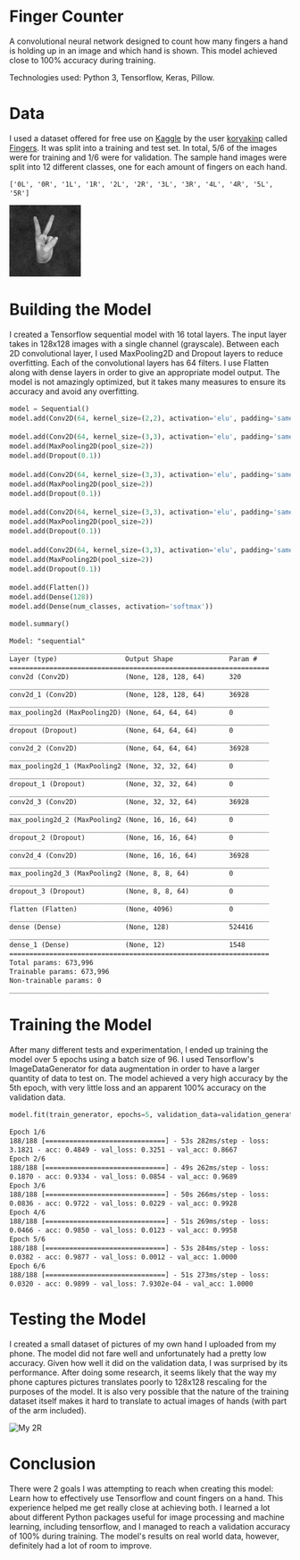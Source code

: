 # Finger Counter
A convolutional neural network designed to count how many fingers a hand is holding up in an image and which hand is shown. This model achieved close to 100% accuracy during training.

Technologies used: Python 3, Tensorflow, Keras, Pillow.

# Data

I used a dataset offered for free use on [Kaggle](https://kaggle.com) by the user [koryakinp](https://www.kaggle.com/koryakinp) called [Fingers](https://www.kaggle.com/koryakinp/fingers). It was split into a training and test set. In total, 5/6 of the images were for training and 1/6 were for validation.
The sample hand images were split into 12 different classes, one for each amount of fingers on each hand.

```
['0L', '0R', '1L', '1R', '2L', '2R', '3L', '3R', '4L', '4R', '5L', '5R']
```

![2L](/fingers/test/2L/0a87396a-9e99-4794-b8d3-b3b7f64b9600_2L.png)

# Building the Model

I created a Tensorflow sequential model with 16 total layers. The input layer takes in 128x128 images with a single channel (grayscale). Between each 2D convolutional layer, I used MaxPooling2D and Dropout layers to reduce overfitting. Each of the convolutional layers has 64 filters. I use Flatten along with dense layers in order to give an appropriate model output. The model is not amazingly optimized, but it takes many measures to ensure its accuracy and avoid any overfitting.

```python
model = Sequential()
model.add(Conv2D(64, kernel_size=(2,2), activation='elu', padding='same', input_shape=(img_size, img_size, 1)))

model.add(Conv2D(64, kernel_size=(3,3), activation='elu', padding='same'))
model.add(MaxPooling2D(pool_size=2))
model.add(Dropout(0.1))

model.add(Conv2D(64, kernel_size=(3,3), activation='elu', padding='same'))
model.add(MaxPooling2D(pool_size=2))
model.add(Dropout(0.1))

model.add(Conv2D(64, kernel_size=(3,3), activation='elu', padding='same'))
model.add(MaxPooling2D(pool_size=2))
model.add(Dropout(0.1))

model.add(Conv2D(64, kernel_size=(3,3), activation='elu', padding='same'))
model.add(MaxPooling2D(pool_size=2))
model.add(Dropout(0.1))

model.add(Flatten())
model.add(Dense(128))
model.add(Dense(num_classes, activation='softmax'))
```

```python
model.summary()
```
```
Model: "sequential"
_________________________________________________________________
Layer (type)                 Output Shape              Param #   
=================================================================
conv2d (Conv2D)              (None, 128, 128, 64)      320       
_________________________________________________________________
conv2d_1 (Conv2D)            (None, 128, 128, 64)      36928     
_________________________________________________________________
max_pooling2d (MaxPooling2D) (None, 64, 64, 64)        0         
_________________________________________________________________
dropout (Dropout)            (None, 64, 64, 64)        0         
_________________________________________________________________
conv2d_2 (Conv2D)            (None, 64, 64, 64)        36928     
_________________________________________________________________
max_pooling2d_1 (MaxPooling2 (None, 32, 32, 64)        0         
_________________________________________________________________
dropout_1 (Dropout)          (None, 32, 32, 64)        0         
_________________________________________________________________
conv2d_3 (Conv2D)            (None, 32, 32, 64)        36928     
_________________________________________________________________
max_pooling2d_2 (MaxPooling2 (None, 16, 16, 64)        0         
_________________________________________________________________
dropout_2 (Dropout)          (None, 16, 16, 64)        0         
_________________________________________________________________
conv2d_4 (Conv2D)            (None, 16, 16, 64)        36928     
_________________________________________________________________
max_pooling2d_3 (MaxPooling2 (None, 8, 8, 64)          0         
_________________________________________________________________
dropout_3 (Dropout)          (None, 8, 8, 64)          0         
_________________________________________________________________
flatten (Flatten)            (None, 4096)              0         
_________________________________________________________________
dense (Dense)                (None, 128)               524416    
_________________________________________________________________
dense_1 (Dense)              (None, 12)                1548      
=================================================================
Total params: 673,996
Trainable params: 673,996
Non-trainable params: 0
_________________________________________________________________
```

# Training the Model

After many different tests and experimentation, I ended up training the model over 5 epochs using a batch size of 96. I used Tensorflow's ImageDataGenerator for data augmentation in order to have a larger quantity of data to test on. The model achieved a very high accuracy by the 5th epoch, with very little loss and an apparent 100% accuracy on the validation data.
```python
model.fit(train_generator, epochs=5, validation_data=validation_generator)
```
```
Epoch 1/6
188/188 [==============================] - 53s 282ms/step - loss: 3.1821 - acc: 0.4849 - val_loss: 0.3251 - val_acc: 0.8667
Epoch 2/6
188/188 [==============================] - 49s 262ms/step - loss: 0.1870 - acc: 0.9334 - val_loss: 0.0854 - val_acc: 0.9689
Epoch 3/6
188/188 [==============================] - 50s 266ms/step - loss: 0.0836 - acc: 0.9722 - val_loss: 0.0229 - val_acc: 0.9928
Epoch 4/6
188/188 [==============================] - 51s 269ms/step - loss: 0.0466 - acc: 0.9850 - val_loss: 0.0123 - val_acc: 0.9958
Epoch 5/6
188/188 [==============================] - 53s 284ms/step - loss: 0.0382 - acc: 0.9877 - val_loss: 0.0012 - val_acc: 1.0000
Epoch 6/6
188/188 [==============================] - 51s 273ms/step - loss: 0.0320 - acc: 0.9899 - val_loss: 7.9302e-04 - val_acc: 1.0000
```

# Testing the Model

I created a small dataset of pictures of my own hand I uploaded from my phone. The model did not fare well and unfortunately had a pretty low accuracy. Given how well it did on the validation data, I was surprised by its performance. After doing some research, it seems likely that the way my phone captures pictures translates poorly to 128x128 rescaling for the purposes of the model. It is also very possible that the nature of the training dataset itself makes it hard to translate to actual images of hands (with part of the arm included).

![My 2R](https://i.gyazo.com/ac127e53d0bcd8bc2c473fe738b233b1.png)

# Conclusion

There were 2 goals I was attempting to reach when creating this model: Learn how to effectively use Tensorflow and count fingers on a hand. This experience helped me get really close at achieving both. I learned a lot about different Python packages useful for image processing and machine learning, including tensorflow, and I managed to reach a validation accuracy of 100% during training. The model's results on real world data, however, definitely had a lot of room to improve.
